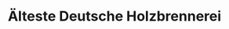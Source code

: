 ---
title: "Älteste Deutsche Holzbrennerei"
url: /bacharach/aelteste-deutsche-holzbrennerei/
shop: Andenken
---